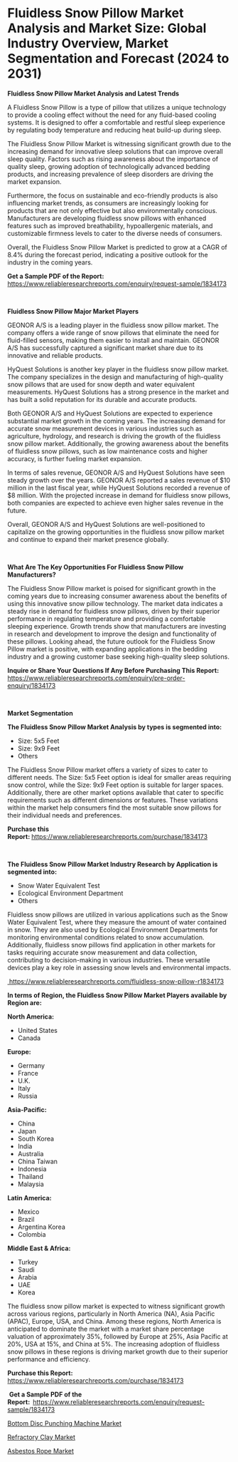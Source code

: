 <p><h1>Fluidless Snow Pillow Market Analysis and Market Size: Global Industry Overview, Market Segmentation and Forecast (2024 to 2031)</h1></p><p><strong>Fluidless Snow Pillow Market Analysis and Latest Trends</strong></p>
<p><p>A Fluidless Snow Pillow is a type of pillow that utilizes a unique technology to provide a cooling effect without the need for any fluid-based cooling systems. It is designed to offer a comfortable and restful sleep experience by regulating body temperature and reducing heat build-up during sleep.</p><p>The Fluidless Snow Pillow Market is witnessing significant growth due to the increasing demand for innovative sleep solutions that can improve overall sleep quality. Factors such as rising awareness about the importance of quality sleep, growing adoption of technologically advanced bedding products, and increasing prevalence of sleep disorders are driving the market expansion.</p><p>Furthermore, the focus on sustainable and eco-friendly products is also influencing market trends, as consumers are increasingly looking for products that are not only effective but also environmentally conscious. Manufacturers are developing fluidless snow pillows with enhanced features such as improved breathability, hypoallergenic materials, and customizable firmness levels to cater to the diverse needs of consumers.</p><p>Overall, the Fluidless Snow Pillow Market is predicted to grow at a CAGR of 8.4% during the forecast period, indicating a positive outlook for the industry in the coming years.</p></p>
<p><strong>Get a Sample PDF of the Report:&nbsp;</strong> <a href="https://www.reliableresearchreports.com/enquiry/request-sample/1834173">https://www.reliableresearchreports.com/enquiry/request-sample/1834173</a></p>
<p>&nbsp;</p>
<p><strong>Fluidless Snow Pillow Major Market Players</strong></p>
<p><p>GEONOR A/S is a leading player in the fluidless snow pillow market. The company offers a wide range of snow pillows that eliminate the need for fluid-filled sensors, making them easier to install and maintain. GEONOR A/S has successfully captured a significant market share due to its innovative and reliable products.</p><p>HyQuest Solutions is another key player in the fluidless snow pillow market. The company specializes in the design and manufacturing of high-quality snow pillows that are used for snow depth and water equivalent measurements. HyQuest Solutions has a strong presence in the market and has built a solid reputation for its durable and accurate products.</p><p>Both GEONOR A/S and HyQuest Solutions are expected to experience substantial market growth in the coming years. The increasing demand for accurate snow measurement devices in various industries such as agriculture, hydrology, and research is driving the growth of the fluidless snow pillow market. Additionally, the growing awareness about the benefits of fluidless snow pillows, such as low maintenance costs and higher accuracy, is further fueling market expansion.</p><p>In terms of sales revenue, GEONOR A/S and HyQuest Solutions have seen steady growth over the years. GEONOR A/S reported a sales revenue of $10 million in the last fiscal year, while HyQuest Solutions recorded a revenue of $8 million. With the projected increase in demand for fluidless snow pillows, both companies are expected to achieve even higher sales revenue in the future.</p><p>Overall, GEONOR A/S and HyQuest Solutions are well-positioned to capitalize on the growing opportunities in the fluidless snow pillow market and continue to expand their market presence globally.</p></p>
<p>&nbsp;</p>
<p><strong>What Are The Key Opportunities For Fluidless Snow Pillow Manufacturers?</strong></p>
<p><p>The Fluidless Snow Pillow market is poised for significant growth in the coming years due to increasing consumer awareness about the benefits of using this innovative snow pillow technology. The market data indicates a steady rise in demand for fluidless snow pillows, driven by their superior performance in regulating temperature and providing a comfortable sleeping experience. Growth trends show that manufacturers are investing in research and development to improve the design and functionality of these pillows. Looking ahead, the future outlook for the Fluidless Snow Pillow market is positive, with expanding applications in the bedding industry and a growing customer base seeking high-quality sleep solutions.</p></p>
<p><strong>Inquire or Share Your Questions If Any Before Purchasing This Report:</strong> <a href="https://www.reliableresearchreports.com/enquiry/pre-order-enquiry/1834173">https://www.reliableresearchreports.com/enquiry/pre-order-enquiry/1834173</a></p>
<p>&nbsp;</p>
<p><strong>Market Segmentation</strong></p>
<p><strong>The Fluidless Snow Pillow Market Analysis by types is segmented into:</strong></p>
<p><ul><li>Size: 5x5 Feet</li><li>Size: 9x9 Feet</li><li>Others</li></ul></p>
<p><p>The Fluidless Snow Pillow market offers a variety of sizes to cater to different needs. The Size: 5x5 Feet option is ideal for smaller areas requiring snow control, while the Size: 9x9 Feet option is suitable for larger spaces. Additionally, there are other market options available that cater to specific requirements such as different dimensions or features. These variations within the market help consumers find the most suitable snow pillows for their individual needs and preferences.</p></p>
<p><strong>Purchase this Report:&nbsp;</strong><a href="https://www.reliableresearchreports.com/purchase/1834173">https://www.reliableresearchreports.com/purchase/1834173</a></p>
<p>&nbsp;</p>
<p><strong>The Fluidless Snow Pillow Market Industry Research by Application is segmented into:</strong></p>
<p><ul><li>Snow Water Equivalent Test</li><li>Ecological Environment Department</li><li>Others</li></ul></p>
<p><p>Fluidless snow pillows are utilized in various applications such as the Snow Water Equivalent Test, where they measure the amount of water contained in snow. They are also used by Ecological Environment Departments for monitoring environmental conditions related to snow accumulation. Additionally, fluidless snow pillows find application in other markets for tasks requiring accurate snow measurement and data collection, contributing to decision-making in various industries. These versatile devices play a key role in assessing snow levels and environmental impacts.</p></p>
<p><a href="https://www.reliableresearchreports.com/fluidless-snow-pillow-r1834173">&nbsp;https://www.reliableresearchreports.com/fluidless-snow-pillow-r1834173</a></p>
<p><strong>In terms of Region, the Fluidless Snow Pillow Market Players available by Region are:</strong></p>
<p>
    <p> <strong> North America: </strong>
        <ul>
            <li>United States</li>
            <li>Canada</li>
        </ul>
        </p> 
    <p> <strong> Europe: </strong>
        <ul>
            <li>Germany</li>
            <li>France</li>
            <li>U.K.</li>
            <li>Italy</li>
            <li>Russia</li>
        </ul>
        </p> 
    <p> <strong> Asia-Pacific: </strong>
        <ul>
            <li>China</li>
            <li>Japan</li>
            <li>South Korea</li>
            <li>India</li>
            <li>Australia</li>
            <li>China Taiwan</li>
            <li>Indonesia</li>
            <li>Thailand</li>
            <li>Malaysia</li>
        </ul>
        </p> 
    <p> <strong> Latin America: </strong>
        <ul>
            <li>Mexico</li>
            <li>Brazil</li>
            <li>Argentina Korea</li>
            <li>Colombia</li>
        </ul>
        </p> 
    <p> <strong> Middle East & Africa: </strong>
        <ul>
            <li>Turkey</li>
            <li>Saudi</li>
            <li>Arabia</li>
            <li>UAE</li>
            <li>Korea</li>
        </ul>
    </p>
    </p>
<p><p>The fluidless snow pillow market is expected to witness significant growth across various regions, particularly in North America (NA), Asia Pacific (APAC), Europe, USA, and China. Among these regions, North America is anticipated to dominate the market with a market share percentage valuation of approximately 35%, followed by Europe at 25%, Asia Pacific at 20%, USA at 15%, and China at 5%. The increasing adoption of fluidless snow pillows in these regions is driving market growth due to their superior performance and efficiency.</p></p>
<p><strong>Purchase this Report: </strong><a href="https://www.reliableresearchreports.com/purchase/1834173">https://www.reliableresearchreports.com/purchase/1834173</a></p>
<p>&nbsp;<strong>Get a Sample PDF of the Report:&nbsp;&nbsp;</strong><a href="https://www.reliableresearchreports.com/enquiry/request-sample/1834173">https://www.reliableresearchreports.com/enquiry/request-sample/1834173</a></p>
<p><strong></strong></p>
<p><p><a href="https://github.com/sofayahoo2023/Market-Research-Report-List-4/blob/main/bottom-disc-punching-machine-market.md">Bottom Disc Punching Machine Market</a></p><p><a href="https://angry-finch-aaf.notion.site/Refractory-Clay-Market-Size-Reveals-the-Best-Marketing-Channels-In-Global-Industry-4c54d0ae071d4613a727a089b53a6013">Refractory Clay Market</a></p><p><a href="https://chivalrous-flock-a86.notion.site/Asbestos-Rope-Market-Size-and-Market-Trends-Complete-Industry-Overview-2024-to-2031-9d89708c2f274d4da015437ba8dde41c">Asbestos Rope Market</a></p></p>